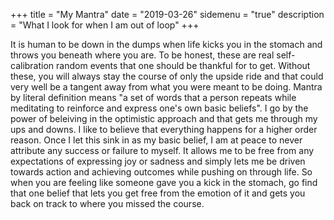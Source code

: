 +++
title = "My Mantra"
date = "2019-03-26"
sidemenu = "true"
description = "What I look for when I am out of loop"
+++

It is human to be down in the dumps when life kicks you in the stomach and throws you beneath where you are. To be honest, these are real self-calibration random events that one should be thankful for to get. Without these, you will always stay the course of only the upside ride and that could very well be a tangent away from what you were meant to be doing. Mantra by literal definition means "a set of words that a person repeats while meditating to reinforce and express one's own basic beliefs". I go by the power of beleiving in the optimistic approach and that gets me through my ups and downs. I like to believe that everything happens for a higher order reason. Once I let this sink in as my basic belief, I am at peace to never attribute any success or failure to myself. It allows me to be free from any expectations of expressing joy or sadness and simply lets me be driven towards action and achieving outcomes while pushing on through life. So when you are feeling like someone gave you a kick in the stomach, go find that one belief that lets you get free from the emotion of it and gets you back on track to where you missed the course. 